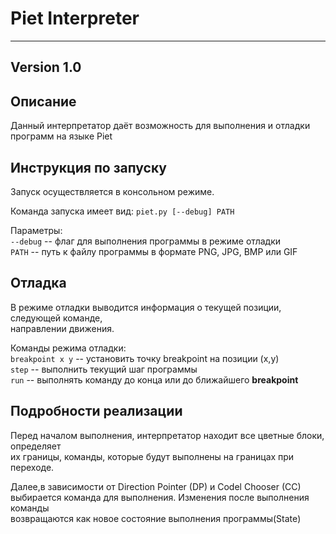 # Piet Interpreter
---
## Version 1.0

## Описание
Данный интерпретатор даёт возможность для выполнения и отладки программ на языке Piet
## Инструкция по запуску
Запуск осуществляется в консольном режиме.   

Команда запуска имеет вид: `piet.py [--debug] PATH`  

Параметры:  
`--debug` -- флаг для выполнения программы в режиме отладки  
`PATH` -- путь к файлу программы в формате PNG, JPG, BMP или GIF
## Отладка
В режиме отладки выводится информация о текущей позиции, следующей команде,  
направлении движения.

Команды режима отладки:  
`breakpoint x y` -- установить точку breakpoint на позиции (x,y)  
`step` -- выполнить текущий шаг программы  
`run` -- выполнять команду до конца или до ближайшего **breakpoint**

## Подробности реализации
Перед началом выполнения, интерпретатор находит все цветные блоки, определяет  
их границы, команды, которые будут выполнены на границах при переходе.   

Далее,в зависимости от Direction Pointer (DP) и Codel Chooser (CC)  
выбирается команда для выполнения. Изменения после выполнения команды  
возвращаются как новое состояние выполнения программы(State)